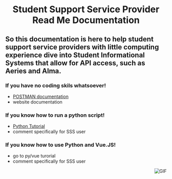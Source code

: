 # <p align="center"> Student Support Service Provider Read Me Documentation  </p>
## <p align="left"> So this documentation is here to help student support service providers with little computing experience dive into Student Informational Systems that allow for API access, such as Aeries and Alma.  </p>

### <p align="left"> If you have no coding skils whatsoever! </p>
- [POSTMAN documentation](https://github.com/code4sac/learning-blocks/blob/main/Documentation%20Directory/Postman_Documentation.md)
- website documentation

### <p align="left">  If you know how to run a python script!  </p>
- [Python Tutorial](https://github.com/code4sac/learning-blocks/blob/main/Documentation%20Directory/Individual_scripts.md)
- comment specifically for SSS user

###  <p align="left"> If you know how to use Python and Vue.JS!  </p>
- go to py/vue turorial
- comment specifically for SSS user

<img align="right" alt="GIF" src="https://i.pinimg.com/originals/e4/26/70/e426702edf874b181aced1e2fa5c6cde.gif" />

